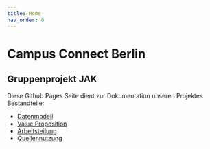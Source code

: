 ```yaml
---
title: Home
nav_order: 0
---
```


# Campus Connect Berlin
## Gruppenprojekt JAK

Diese Github Pages Seite dient zur Dokumentation unseren Projektes
Bestandteile:

- [Datenmodell](data-model.md)
- [Value Proposition](value-proposition.md)
- [Arbeitsteilung](Arbeitsteilung.md)
- [Quellennutzung](Quellennutzung.md)

